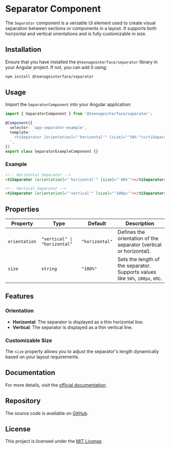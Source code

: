 # Separator Component

The `Separator` component is a versatile UI element used to create visual separation between sections or components in a layout. It supports both horizontal and vertical orientations and is fully customizable in size.

## Installation

Ensure that you have installed the `@teenageinterface/separator` library in your Angular project. If not, you can add it using:

```bash
npm install @teenageinterface/separator
```

## Usage

Import the `SeparatorComponent` into your Angular application:

```typescript
import { SeparatorComponent } from '@teenageinterface/separator';

@Component({
  selector: 'app-separator-example',
  template: `
    <tiSeparator [orientation]="'horizontal'" [size]="'50%'"></tiSeparator>
  `,
})
export class SeparatorExampleComponent {}
```

### Example

```html
<!-- Horizontal Separator -->
<tiSeparator [orientation]="'horizontal'" [size]="'80%'"></tiSeparator>

<!-- Vertical Separator -->
<tiSeparator [orientation]="'vertical'" [size]="'100px'"></tiSeparator>
```

## Properties

| Property       | Type                          | Default       | Description                                                     |
|----------------|-------------------------------|---------------|-----------------------------------------------------------------|
| `orientation`  | `"vertical" \| "horizontal"` | `"horizontal"`| Defines the orientation of the separator (vertical or horizontal). |
| `size`         | `string`                     | `"100%"`      | Sets the length of the separator. Supports values like `50%`, `100px`, etc. |

## Features

### Orientation

- **Horizontal**: The separator is displayed as a thin horizontal line.
- **Vertical**: The separator is displayed as a thin vertical line.

### Customizable Size

The `size` property allows you to adjust the separator's length dynamically based on your layout requirements.

## Documentation

For more details, visit the [official documentation]().  

## Repository

The source code is available on [GitHub](https://github.com/0K00/teenageinterface).  

## License

This project is licensed under the [MIT License](https://github.com/0K00/teenageinterface/blob/main/LICENSE.MD).  
